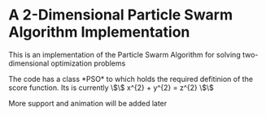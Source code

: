 <h1> A 2-Dimensional Particle Swarm Algorithm Implementation </h1>

<p> This is an implementation of the Particle Swarm Algorithm for solving two-dimensional optimization problems </p>

<p> The code has a class *PSO* to which holds the required defitinion of the score function. Its is currently \$\$ x^{2} + y^{2} = z^{2} \$\$ </p>

<p> More support and animation will be added later </p>

